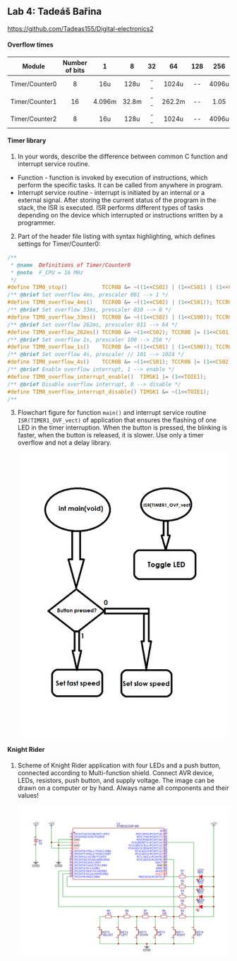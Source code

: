 ## Lab 4: Tadeáš Bařina


   https://github.com/Tadeas155/Digital-electronics2


#### Overflow times


| **Module** | **Number of bits** | **1** | **8** | **32** | **64** | **128** | **256** | **1024** |
| :-: | :-: | :-: | :-: | :-: | :-: | :-: | :-: | :-: |
| Timer/Counter0 | 8  | 16u | 128u | -- | 1024u | -- | 4096u | 16384u |
| Timer/Counter1 | 16 | 4.096m | 32.8m | -- | 262.2m | -- | 1.05 | 4.2 |
| Timer/Counter2 | 8  | 16u | 128u | -- | 1024u | -- | 4096u | 16384u |

#### Timer library

1. In your words, describe the difference between common C function and interrupt service routine.
* Function - function is invoked by execution of instructions, which perform the specific tasks. It can be called from anywhere in program.
* Interrupt service routine - interrupt is initiated by an internal or a external signal. After storing the current status of the program in the stack, the ISR is executed. ISR performs different types of tasks depending on the device which interrupted or instructions written by a programmer.

2. Part of the header file listing with syntax highlighting, which defines settings for Timer/Counter0:

```c
/**
 * @name  Definitions of Timer/Counter0
 * @note  F_CPU = 16 MHz
 */
#define TIM0_stop()           TCCR0B &= ~((1<<CS02) | (1<<CS01) | (1<<CS00));
/** @brief Set overflow 4ms, prescaler 001 --> 1 */
#define TIM0_overflow_4ms()   TCCR0B &= ~((1<<CS02) | (1<<CS01)); TCCR0B |= (1<<CS00);
/** @brief Set overflow 33ms, prescaler 010 --> 8 */
#define TIM0_overflow_33ms()  TCCR0B &= ~((1<<CS02) | (1<<CS00)); TCCR0B |= (1<<CS01);
/** @brief Set overflow 262ms, prescaler 011 --> 64 */
#define TIM0_overflow_262ms() TCCR0B &= ~(1<<CS02); TCCR0B |= (1<<CS01) | (1<<CS00);
/** @brief Set overflow 1s, prescaler 100 --> 256 */
#define TIM0_overflow_1s()    TCCR0B &= ~((1<<CS01) | (1<<CS00)); TCCR0B |= (1<<CS02);
/** @brief Set overflow 4s, prescaler // 101 --> 1024 */
#define TIM0_overflow_4s()    TCCR0B &= ~(1<<CS01); TCCR0B |= (1<<CS02) | (1<<CS00);
/** @brief Enable overflow interrupt, 1 --> enable */
#define TIM0_overflow_interrupt_enable()  TIMSK1 |= (1<<TOIE1);
/** @brief Disable overflow interrupt, 0 --> disable */
#define TIM0_overflow_interrupt_disable() TIMSK1 &= ~(1<<TOIE1);
/**

```

3. Flowchart figure for function `main()` and interrupt service routine `ISR(TIMER1_OVF_vect)` of application that ensures the flashing of one LED in the timer interruption. When the button is pressed, the blinking is faster, when the button is released, it is slower. Use only a timer overflow and not a delay library.

   ![diagram](https://github.com/Tadeas155/Digital-electronics2/blob/main/Labs/04%20-%20interrupts/images/diagram.png)


#### Knight Rider

1. Scheme of Knight Rider application with four LEDs and a push button, connected according to Multi-function shield. Connect AVR device, LEDs, resistors, push button, and supply voltage. The image can be drawn on a computer or by hand. Always name all components and their values!

   ![Scheme](https://github.com/Tadeas155/Digital-electronics2/blob/main/Labs/04%20-%20interrupts/images/knight.png)
